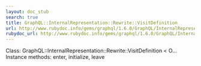 ```yaml
---
layout: doc_stub
search: true
title: GraphQL::InternalRepresentation::Rewrite::VisitDefinition
url: http://www.rubydoc.info/gems/graphql/1.6.0/GraphQL/InternalRepresentation/Rewrite/VisitDefinition
rubydoc_url: http://www.rubydoc.info/gems/graphql/1.6.0/GraphQL/InternalRepresentation/Rewrite/VisitDefinition
---
```


Class: GraphQL::InternalRepresentation::Rewrite::VisitDefinition < O...
Instance methods:
enter, initialize, leave

